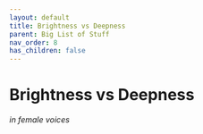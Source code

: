 ```yaml
---
layout: default
title: Brightness vs Deepness
parent: Big List of Stuff
nav_order: 8
has_children: false
---
```


# Brightness vs Deepness
_in female voices_
